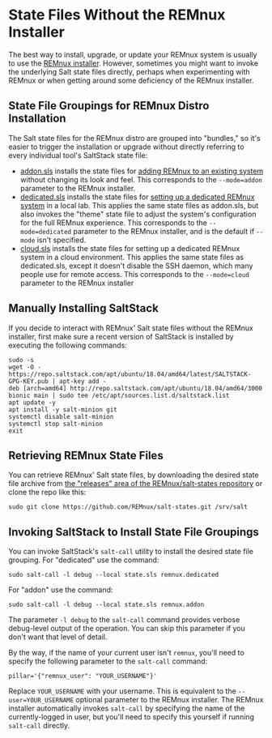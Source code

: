 # State Files Without the REMnux Installer

The best way to install, upgrade, or update your REMnux system is usually to use the [REMnux installer](remnux-installer.md). However, sometimes you might want to invoke the underlying Salt state files directly, perhaps when experimenting with REMnux or when getting around some deficiency of the REMnux installer. 

## State File Groupings for REMnux Distro Installation <a id="state-file-bundles"></a>

The Salt state files for the REMnux distro are grouped into "bundles," so it's easier to trigger the installation or upgrade without directly referring to every individual tool's SaltStack state file:

* [addon.sls](https://github.com/REMnux/salt-states/blob/master/remnux/addon.sls) installs the state files for [adding REMnux to an existing system](../../install-distro/add-to-existing-system.md) without changing its look and feel. This corresponds to the `--mode=addon` parameter to the REMnux installer.
* [dedicated.sls](https://github.com/REMnux/salt-states/blob/master/remnux/dedicated.sls) installs the state files for [setting up a dedicated REMnux system](../../install-distro/install-from-scratch.md) in a local lab. This applies the same state files as addon.sls, but also invokes the "theme" state file to adjust the system's configuration for the full REMnux experience. This corresponds to the `--mode=dedicated` parameter to the REMnux installer, and is the default if `--mode` isn't specified.
* [cloud.sls](https://github.com/REMnux/salt-states/blob/master/remnux/cloud.sls) installs the state files for setting up a dedicated REMnux system in a cloud environment. This applies the same state files as dedicated.sls, except it doesn't disable the SSH daemon, which many people use for remote access. This corresponds to the `--mode=cloud` parameter to the REMnux installer

## Manually Installing SaltStack

If you decide to interact with REMnux' Salt state files without the REMnux installer, first make sure a recent version of SaltStack is installed by executing the following commands:

```text
sudo -s
wget -O - https://repo.saltstack.com/apt/ubuntu/18.04/amd64/latest/SALTSTACK-GPG-KEY.pub | apt-key add -
deb [arch=amd64] http://repo.saltstack.com/apt/ubuntu/18.04/amd64/3000 bionic main | sudo tee /etc/apt/sources.list.d/saltstack.list
apt update -y
apt install -y salt-minion git 
systemctl disable salt-minion
systemctl stop salt-minion
exit
```

## Retrieving REMnux State Files

You can retrieve REMnux' Salt state files, by downloading the desired state file archive from [the "releases" area of the REMnux/salt-states repository](https://github.com/REMnux/salt-states/releases) or clone the repo like this:

```text
sudo git clone https://github.com/REMnux/salt-states.git /srv/salt
```

## Invoking SaltStack to Install State File Groupings

You can invoke SaltStack's `salt-call` utility to install the desired state file grouping. For "dedicated" use the command:

```text
sudo salt-call -l debug --local state.sls remnux.dedicated
```

For "addon" use the command:

```text
sudo salt-call -l debug --local state.sls remnux.addon
```

The parameter `-l debug` to the `salt-call` command provides verbose debug-level output of the operation. You can skip this parameter if you don't want that level of detail.

By the way, if the name of your current user isn't `remnux`, you'll need to specify the following parameter to the `salt-call` command:

```text
pillar='{"remnux_user": "YOUR_USERNAME"}'
```

Replace `YOUR_USERNAME` with your username. This is equivalent to the `--user=YOUR_USERNAME` optional parameter to the REMnux installer. The REMnux installer automatically invokes `salt-call` by specifying the name of the currently-logged in user, but you'll need to specify this yourself if running `salt-call` directly.

